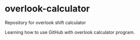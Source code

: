 # overlook-calculator
Repository for overlook shift calculator

Learning how to use GitHub with overlook calculator program.
